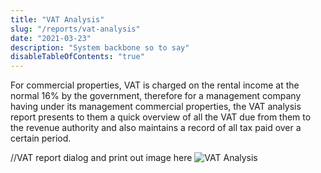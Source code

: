 ```yaml
---
title: "VAT Analysis"
slug: "/reports/vat-analysis"
date: "2021-03-23"
description: "System backbone so to say"
disableTableOfContents: "true"
---
```



For commercial properties, VAT is charged on the rental income at the normal 16% by the government, therefore for a management company having under its management commercial properties, the VAT analysis report presents to them a quick overview of all the VAT due from them to the revenue authority and also maintains a record of all tax paid over a certain period. 

//VAT report dialog and print out image here
![VAT Analysis ](../images/vat-analysis.png)

